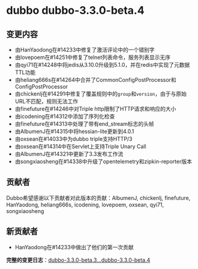 # dubbo dubbo-3.3.0-beta.4
## 变更内容

- 由HanYaodong在#14233中修复了激活评论中的一个错别字
- 由lovepoem在#14251中修复了telnet列表命令，服务列表显示无序
- 由qyi71在#14248中将jedis从3.10.0升级到5.1.0，并在redis中实现了元数据TTL功能
- 由heliang666s在#14264中合并了CommonConfigPostProcessor和ConfigPostProcessor
- 由chickenlj在#14291中修复了覆盖规则中的`group`和`version`，由于与原始URL不匹配，规则无法工作
- 由finefuture在#14246中对Triple http限制了HTTP请求和响应的大小
- 由icodening在#14312中添加了序列化检查
- 由finefuture在#14313中处理了带有end_stream标志的头帧
- 由AlbumenJ在#14315中将hessian-lite更新到4.0.1
- 由oxsean在#14033中为dubbo triple支持HTTP/3
- 由oxsean在#14314中在Servlet上支持Triple Unary Call
- 由AlbumenJ在#14321中更新了3.3发布工作流
- 由songxiaosheng在#14338中升级了opentelemetry和zipkin-reporter版本

## 贡献者

Dubbo希望感谢以下贡献者对此版本的贡献：AlbumenJ, chickenlj, finefuture, HanYaodong, heliang666s, icodening, lovepoem, oxsean, qyi71, songxiaosheng

## 新贡献者

- HanYaodong在#14233中做出了他们的第一次贡献

**完整的变更日志**：[dubbo-3.3.0-beta.3...dubbo-3.3.0-beta.4](https://github.com/apache/dubbo/compare/dubbo-3.3.0-beta.3...dubbo-3.3.0-beta.4)